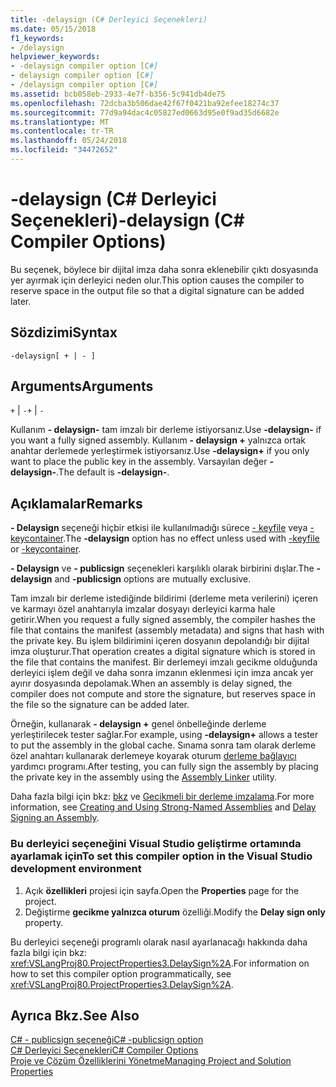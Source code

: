 ```yaml
---
title: -delaysign (C# Derleyici Seçenekleri)
ms.date: 05/15/2018
f1_keywords:
- /delaysign
helpviewer_keywords:
- -delaysign compiler option [C#]
- delaysign compiler option [C#]
- /delaysign compiler option [C#]
ms.assetid: bcb058eb-2933-4e7f-b356-5c941db4de75
ms.openlocfilehash: 72dcba3b506dae42f67f0421ba92efee18274c37
ms.sourcegitcommit: 77d9a94dac4c05827ed0663d95e0f9ad35d6682e
ms.translationtype: MT
ms.contentlocale: tr-TR
ms.lasthandoff: 05/24/2018
ms.locfileid: "34472652"
---
```

# <a name="-delaysign-c-compiler-options"></a><span data-ttu-id="c7421-102">-delaysign (C# Derleyici Seçenekleri)</span><span class="sxs-lookup"><span data-stu-id="c7421-102">-delaysign (C# Compiler Options)</span></span>

<span data-ttu-id="c7421-103">Bu seçenek, böylece bir dijital imza daha sonra eklenebilir çıktı dosyasında yer ayırmak için derleyici neden olur.</span><span class="sxs-lookup"><span data-stu-id="c7421-103">This option causes the compiler to reserve space in the output file so that a digital signature can be added later.</span></span>

## <a name="syntax"></a><span data-ttu-id="c7421-104">Sözdizimi</span><span class="sxs-lookup"><span data-stu-id="c7421-104">Syntax</span></span>

```console
-delaysign[ + | - ]
```

## <a name="arguments"></a><span data-ttu-id="c7421-105">Arguments</span><span class="sxs-lookup"><span data-stu-id="c7421-105">Arguments</span></span>

<span data-ttu-id="c7421-106">`+` &#124; `-`</span><span class="sxs-lookup"><span data-stu-id="c7421-106">`+` &#124; `-`</span></span>

<span data-ttu-id="c7421-107">Kullanım **- delaysign-** tam imzalı bir derleme istiyorsanız.</span><span class="sxs-lookup"><span data-stu-id="c7421-107">Use **-delaysign-** if you want a fully signed assembly.</span></span> <span data-ttu-id="c7421-108">Kullanım **- delaysign +** yalnızca ortak anahtar derlemede yerleştirmek istiyorsanız.</span><span class="sxs-lookup"><span data-stu-id="c7421-108">Use **-delaysign+** if you only want to place the public key in the assembly.</span></span> <span data-ttu-id="c7421-109">Varsayılan değer **- delaysign-**.</span><span class="sxs-lookup"><span data-stu-id="c7421-109">The default is **-delaysign-**.</span></span>

## <a name="remarks"></a><span data-ttu-id="c7421-110">Açıklamalar</span><span class="sxs-lookup"><span data-stu-id="c7421-110">Remarks</span></span>

<span data-ttu-id="c7421-111">**- Delaysign** seçeneği hiçbir etkisi ile kullanılmadığı sürece [- keyfile](../../../csharp/language-reference/compiler-options/keyfile-compiler-option.md) veya [- keycontainer](../../../csharp/language-reference/compiler-options/keycontainer-compiler-option.md).</span><span class="sxs-lookup"><span data-stu-id="c7421-111">The **-delaysign** option has no effect unless used with [-keyfile](../../../csharp/language-reference/compiler-options/keyfile-compiler-option.md) or [-keycontainer](../../../csharp/language-reference/compiler-options/keycontainer-compiler-option.md).</span></span>

<span data-ttu-id="c7421-112">**- Delaysign** ve **- publicsign** seçenekleri karşılıklı olarak birbirini dışlar.</span><span class="sxs-lookup"><span data-stu-id="c7421-112">The **-delaysign** and **-publicsign** options are mutually exclusive.</span></span>

<span data-ttu-id="c7421-113">Tam imzalı bir derleme istediğinde bildirimi (derleme meta verilerini) içeren ve karmayı özel anahtarıyla imzalar dosyayı derleyici karma hale getirir.</span><span class="sxs-lookup"><span data-stu-id="c7421-113">When you request a fully signed assembly, the compiler hashes the file that contains the manifest (assembly metadata) and signs that hash with the private key.</span></span> <span data-ttu-id="c7421-114">Bu işlem bildirimini içeren dosyanın depolandığı bir dijital imza oluşturur.</span><span class="sxs-lookup"><span data-stu-id="c7421-114">That operation creates a digital signature which is stored in the file that contains the manifest.</span></span> <span data-ttu-id="c7421-115">Bir derlemeyi imzalı gecikme olduğunda derleyici işlem değil ve daha sonra imzanın eklenmesi için imza ancak yer ayırır dosyasında depolamak.</span><span class="sxs-lookup"><span data-stu-id="c7421-115">When an assembly is delay signed, the compiler does not compute and store the signature, but reserves space in the file so the signature can be added later.</span></span>

<span data-ttu-id="c7421-116">Örneğin, kullanarak **- delaysign +** genel önbelleğinde derleme yerleştirilecek tester sağlar.</span><span class="sxs-lookup"><span data-stu-id="c7421-116">For example, using **-delaysign+** allows a tester to put the assembly in the global cache.</span></span> <span data-ttu-id="c7421-117">Sınama sonra tam olarak derleme özel anahtarı kullanarak derlemeye koyarak oturum [derleme bağlayıcı](../../../framework/tools/al-exe-assembly-linker.md) yardımcı programı.</span><span class="sxs-lookup"><span data-stu-id="c7421-117">After testing, you can fully sign the assembly by placing the private key in the assembly using the [Assembly Linker](../../../framework/tools/al-exe-assembly-linker.md) utility.</span></span>

<span data-ttu-id="c7421-118">Daha fazla bilgi için bkz: [bkz](../../../framework/app-domains/create-and-use-strong-named-assemblies.md) ve [Gecikmeli bir derleme imzalama](../../../framework/app-domains/delay-sign-assembly.md).</span><span class="sxs-lookup"><span data-stu-id="c7421-118">For more information, see [Creating and Using Strong-Named Assemblies](../../../framework/app-domains/create-and-use-strong-named-assemblies.md) and [Delay Signing an Assembly](../../../framework/app-domains/delay-sign-assembly.md).</span></span>

### <a name="to-set-this-compiler-option-in-the-visual-studio-development-environment"></a><span data-ttu-id="c7421-119">Bu derleyici seçeneğini Visual Studio geliştirme ortamında ayarlamak için</span><span class="sxs-lookup"><span data-stu-id="c7421-119">To set this compiler option in the Visual Studio development environment</span></span>

1. <span data-ttu-id="c7421-120">Açık **özellikleri** projesi için sayfa.</span><span class="sxs-lookup"><span data-stu-id="c7421-120">Open the **Properties** page for the project.</span></span>
1. <span data-ttu-id="c7421-121">Değiştirme **gecikme yalnızca oturum** özelliği.</span><span class="sxs-lookup"><span data-stu-id="c7421-121">Modify the **Delay sign only** property.</span></span>

<span data-ttu-id="c7421-122">Bu derleyici seçeneği programlı olarak nasıl ayarlanacağı hakkında daha fazla bilgi için bkz: <xref:VSLangProj80.ProjectProperties3.DelaySign%2A>.</span><span class="sxs-lookup"><span data-stu-id="c7421-122">For information on how to set this compiler option programmatically, see <xref:VSLangProj80.ProjectProperties3.DelaySign%2A>.</span></span>

## <a name="see-also"></a><span data-ttu-id="c7421-123">Ayrıca Bkz.</span><span class="sxs-lookup"><span data-stu-id="c7421-123">See Also</span></span>

 [<span data-ttu-id="c7421-124">C# - publicsign seçeneği</span><span class="sxs-lookup"><span data-stu-id="c7421-124">C# -publicsign option</span></span>](publicsign-compiler-option.md)  
 [<span data-ttu-id="c7421-125">C# Derleyici Seçenekleri</span><span class="sxs-lookup"><span data-stu-id="c7421-125">C# Compiler Options</span></span>](index.md)  
 [<span data-ttu-id="c7421-126">Proje ve Çözüm Özelliklerini Yönetme</span><span class="sxs-lookup"><span data-stu-id="c7421-126">Managing Project and Solution Properties</span></span>](/visualstudio/ide/managing-project-and-solution-properties)
